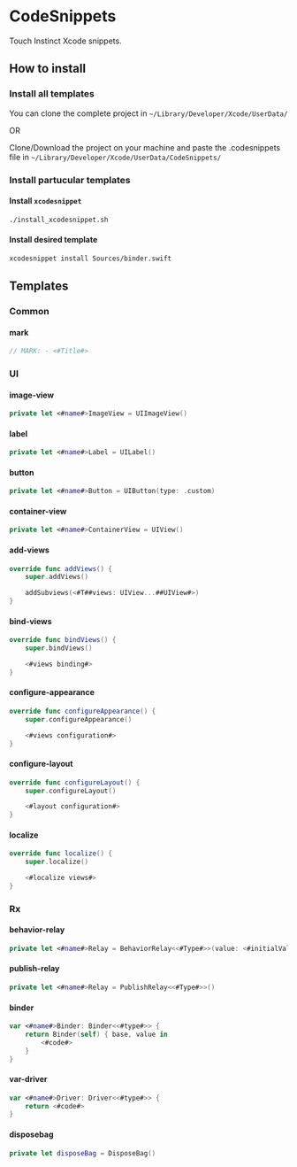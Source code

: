 # CodeSnippets
Touch Instinct Xcode snippets.

## How to install

### Install all templates
You can clone the complete project in ```~/Library/Developer/Xcode/UserData/```

OR

Clone/Download the project on your machine and paste the .codesnippets file in ```~/Library/Developer/Xcode/UserData/CodeSnippets/```

### Install partucular templates

#### Install `xcodesnippet`

```sh
./install_xcodesnippet.sh
```

#### Install desired template

```sh
xcodesnippet install Sources/binder.swift
```


## Templates

### Common

#### mark

```swift
// MARK: - <#Title#>
```

### UI

#### image-view

```swift
private let <#name#>ImageView = UIImageView()
```

#### label

```swift
private let <#name#>Label = UILabel()
```

#### button

```swift
private let <#name#>Button = UIButton(type: .custom)
```

#### container-view

```swift
private let <#name#>ContainerView = UIView()
```

#### add-views

```swift
override func addViews() {
    super.addViews()

    addSubviews(<#T##views: UIView...##UIView#>)
}
```

#### bind-views

```swift
override func bindViews() {
    super.bindViews()

    <#views binding#>
}
```

#### configure-appearance

```swift
override func configureAppearance() {
    super.configureAppearance()

    <#views configuration#>
}
```

#### configure-layout

```swift
override func configureLayout() {
    super.configureLayout()

    <#layout configuration#>
}
```

#### localize

```swift
override func localize() {
    super.localize()

    <#localize views#>
}
```

### Rx

#### behavior-relay

```swift
private let <#name#>Relay = BehaviorRelay<<#Type#>>(value: <#initialValue#>)
```

#### publish-relay

```swift
private let <#name#>Relay = PublishRelay<<#Type#>>()
```

#### binder

```swift
var <#name#>Binder: Binder<<#type#>> {
    return Binder(self) { base, value in
        <#code#>
    }
}
```

#### var-driver

```swift
var <#name#>Driver: Driver<<#type#>> {
    return <#code#>
}
```

#### disposebag

```swift
private let disposeBag = DisposeBag()
```


